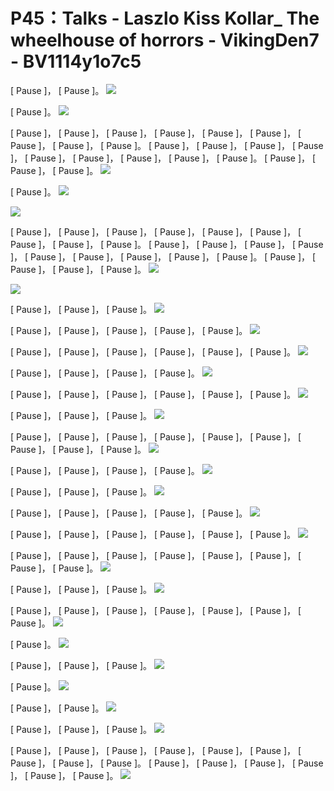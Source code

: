# P45：Talks - Laszlo Kiss Kollar_ The wheelhouse of horrors - VikingDen7 - BV1114y1o7c5

 [ Pause ]， [ Pause ]。
![](img/191ff6ca223d79a7b3ded62ebb51fe32_1.png)

 [ Pause ]。
![](img/191ff6ca223d79a7b3ded62ebb51fe32_3.png)

 [ Pause ]， [ Pause ]， [ Pause ]， [ Pause ]， [ Pause ]， [ Pause ]， [ Pause ]， [ Pause ]， [ Pause ]。 [ Pause ]， [ Pause ]， [ Pause ]， [ Pause ]， [ Pause ]， [ Pause ]， [ Pause ]， [ Pause ]， [ Pause ]。 [ Pause ]， [ Pause ]， [ Pause ]。
![](img/191ff6ca223d79a7b3ded62ebb51fe32_5.png)

 [ Pause ]。
![](img/191ff6ca223d79a7b3ded62ebb51fe32_7.png)

![](img/191ff6ca223d79a7b3ded62ebb51fe32_8.png)

 [ Pause ]， [ Pause ]， [ Pause ]， [ Pause ]， [ Pause ]， [ Pause ]， [ Pause ]， [ Pause ]， [ Pause ]。 [ Pause ]， [ Pause ]， [ Pause ]， [ Pause ]， [ Pause ]， [ Pause ]， [ Pause ]， [ Pause ]， [ Pause ]。 [ Pause ]， [ Pause ]， [ Pause ]， [ Pause ]。
![](img/191ff6ca223d79a7b3ded62ebb51fe32_10.png)

![](img/191ff6ca223d79a7b3ded62ebb51fe32_11.png)

 [ Pause ]， [ Pause ]， [ Pause ]。
![](img/191ff6ca223d79a7b3ded62ebb51fe32_13.png)

 [ Pause ]， [ Pause ]， [ Pause ]， [ Pause ]， [ Pause ]。
![](img/191ff6ca223d79a7b3ded62ebb51fe32_15.png)

 [ Pause ]， [ Pause ]， [ Pause ]， [ Pause ]， [ Pause ]， [ Pause ]。
![](img/191ff6ca223d79a7b3ded62ebb51fe32_17.png)

 [ Pause ]， [ Pause ]， [ Pause ]， [ Pause ]。
![](img/191ff6ca223d79a7b3ded62ebb51fe32_19.png)

 [ Pause ]， [ Pause ]， [ Pause ]， [ Pause ]， [ Pause ]， [ Pause ]。
![](img/191ff6ca223d79a7b3ded62ebb51fe32_21.png)

 [ Pause ]， [ Pause ]， [ Pause ]。
![](img/191ff6ca223d79a7b3ded62ebb51fe32_23.png)

 [ Pause ]， [ Pause ]， [ Pause ]， [ Pause ]， [ Pause ]， [ Pause ]， [ Pause ]， [ Pause ]， [ Pause ]。
![](img/191ff6ca223d79a7b3ded62ebb51fe32_25.png)

 [ Pause ]， [ Pause ]， [ Pause ]， [ Pause ]。
![](img/191ff6ca223d79a7b3ded62ebb51fe32_27.png)

 [ Pause ]， [ Pause ]， [ Pause ]。
![](img/191ff6ca223d79a7b3ded62ebb51fe32_29.png)

 [ Pause ]， [ Pause ]， [ Pause ]， [ Pause ]， [ Pause ]。
![](img/191ff6ca223d79a7b3ded62ebb51fe32_31.png)

 [ Pause ]， [ Pause ]， [ Pause ]， [ Pause ]， [ Pause ]， [ Pause ]。
![](img/191ff6ca223d79a7b3ded62ebb51fe32_33.png)

 [ Pause ]， [ Pause ]， [ Pause ]， [ Pause ]， [ Pause ]， [ Pause ]， [ Pause ]， [ Pause ]。
![](img/191ff6ca223d79a7b3ded62ebb51fe32_35.png)

 [ Pause ]， [ Pause ]， [ Pause ]。
![](img/191ff6ca223d79a7b3ded62ebb51fe32_37.png)

 [ Pause ]， [ Pause ]， [ Pause ]， [ Pause ]， [ Pause ]， [ Pause ]， [ Pause ]。
![](img/191ff6ca223d79a7b3ded62ebb51fe32_39.png)

 [ Pause ]。
![](img/191ff6ca223d79a7b3ded62ebb51fe32_41.png)

 [ Pause ]， [ Pause ]， [ Pause ]。
![](img/191ff6ca223d79a7b3ded62ebb51fe32_43.png)

 [ Pause ]。
![](img/191ff6ca223d79a7b3ded62ebb51fe32_45.png)

 [ Pause ]， [ Pause ]。
![](img/191ff6ca223d79a7b3ded62ebb51fe32_47.png)

 [ Pause ]， [ Pause ]， [ Pause ]。
![](img/191ff6ca223d79a7b3ded62ebb51fe32_49.png)

 [ Pause ]， [ Pause ]， [ Pause ]， [ Pause ]， [ Pause ]， [ Pause ]， [ Pause ]， [ Pause ]， [ Pause ]。 [ Pause ]， [ Pause ]， [ Pause ]， [ Pause ]， [ Pause ]， [ Pause ]。
![](img/191ff6ca223d79a7b3ded62ebb51fe32_51.png)